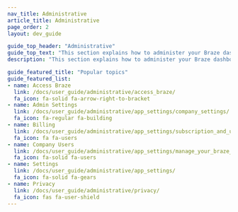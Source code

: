```yaml
---
nav_title: Administrative
article_title: Administrative
page_order: 2
layout: dev_guide

guide_top_header: "Administrative"
guide_top_text: "This section explains how to administer your Braze dashboard, including initial setup for integrations, dashboard administration, user permission management, and more.<br><br>In addition to the topics and articles included in this section, we also highly recommend checking out our <a href='https://learning.braze.com/admin-dashboard-management/'>Admin and Dashboard Management</a> Braze Learning course, which covers how to manage user access and best practices for dashboard maintenance."
description: "This section explains how to administer your Braze dashboard, including initial setup for integrations, dashboard administration, user permission management, and more."

guide_featured_title: "Popular topics"
guide_featured_list:
- name: Access Braze
  link: /docs/user_guide/administrative/access_braze/
  fa_icon: fa-solid fa-arrow-right-to-bracket
- name: Admin Settings
  link: /docs/user_guide/administrative/app_settings/company_settings/
  fa_icon: fa-regular fa-building
- name: Billing
  link: /docs/user_guide/administrative/app_settings/subscription_and_usage/
  fa_icon: fa fa-users
- name: Company Users
  link: /docs/user_guide/administrative/app_settings/manage_your_braze_users/
  fa_icon: fa-solid fa-users
- name: Settings
  link: /docs/user_guide/administrative/app_settings/
  fa_icon: fa-solid fa-gears
- name: Privacy
  link: /docs/user_guide/administrative/privacy/
  fa_icon: fas fa-user-shield
---
```


<br> 
